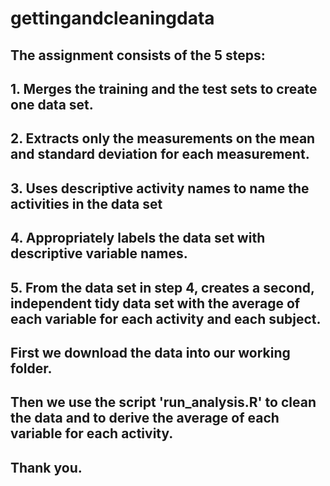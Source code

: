 # gettingandcleaningdata

## The assignment consists of the 5 steps:
## 1. Merges the training and the test sets to create one data set.
## 2. Extracts only the measurements on the mean and standard deviation for each measurement. 
## 3. Uses descriptive activity names to name the activities in the data set
## 4. Appropriately labels the data set with descriptive variable names. 
## 5. From the data set in step 4, creates a second, independent tidy data set with the average of each variable for each activity and each subject.

## First we download the data into our working folder. 
## Then we use the script 'run_analysis.R' to clean the data and to derive the average of each variable for each activity.
## Thank you.



